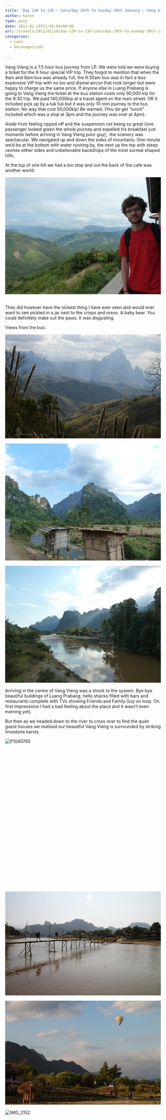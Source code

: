```yaml
---
title: 'Day 138 to 139 – Saturday 29th to Sunday 30th January – Vang Vieng – initial impressions'
author: karen
type: post
date: 2011-02-20T11:05:09+00:00
url: /travels/2011/02/20/day-138-to-139-saturday-29th-to-sunday-30th-january-vang-vieng-initial-impressions/
categories:
  - Laos
  - Uncategorized

---
```

Vang Vieng is a 7.5 hour bus journey from LP. We were told we were buying a ticket for the 6 hour special VIP trip. They forgot to mention that when the 8am and 9am bus was already full, the 9:30am bus was in fact a less expensive VIP trip with no loo and dismal aircon that took longer but were happy to charge us the same price. If anyone else in Luang Prabang is going to Vang Vieng the ticket at the bus station costs only 90,000 kip for the 9:30 trip. We paid 140,000kip at a travel agent on the main street. OK it included pick up by a tuk tuk but it was only 10-min journey to the bus station. No way that cost 50,000kip! Be warned. (You do get “lunch” included which was a stop at 3pm and the journey was over at 4pm).

Aside from feeling ripped off and the suspension not being so great (one passenger looked green the whole journey and expelled his breakfast just moments before arriving in Vang Vieng poor guy),&nbsp; the scenery was spectacular. We navigated up and down the sides of mountains. One minute we’d be at the bottom with water running by, the next up the top with steep ravines either sides and unbelievable backdrops of the most surreal shaped hills.

At the top of one hill we had a loo stop and out the back of the cafe was another world:

![P1040731](/travels-wp-content/uploads/2011/02/P1040731.jpg)&nbsp;

They did however have the sickest thing I have ever seen and would ever want to see pickled in a jar next to the crisps and oreos. A baby bear. You could definitely make out the paws. It was disgusting.

Views from the bus:

![IMG_2133](/travels-wp-content/uploads/2011/02/IMG_2133.jpg) 

![P1040751](/travels-wp-content/uploads/2011/02/P1040751.jpg) 

![P1040754](/travels-wp-content/uploads/2011/02/P1040754.jpg) 

Arriving in the centre of Vang Vieng was a shock to the system. Bye bye beautiful buildings of Luang Prabang, hello shacks filled with bars and restaurants complete with TVs showing Friends and Family Guy on loop. On first impressions I had a bad feeling about the place and it wasn’t even evening yet).

But then as we headed down to the river to cross over to find the quiet guest houses we realised our beautiful Vang Vieng is surrounded by striking limestone karsts.

<img title="P1040765" style="border-top-width: 0px; display: block; border-left-width: 0px; float: none; border-bottom-width: 0px; margin-left: auto; margin-right: auto; border-right-width: 0px" height="480" alt="P1040765" src="http://www.mattburns.co.uk/travels/wp-content/uploads/2011/02/P1040765_thumb.jpg" width="640" border="0" />

![IMG_2197](/travels-wp-content/uploads/2011/02/IMG_2197.jpg) 

![IMG_2146](/travels-wp-content/uploads/2011/02/IMG_2146.jpg) 

<img title="IMG_2152" style="border-top-width: 0px; display: block; border-left-width: 0px; float: none; border-bottom-width: 0px; margin-left: auto; margin-right: auto; border-right-width: 0px" height="427" alt="IMG_2152" src="http://www.mattburns.co.uk/travels/wp-content/uploads/2011/02/IMG_2152_thumb.jpg" width="640" border="0" />

We found room at Paradise Sunset on the far side of Vang Vieng. Bamboo bungalows on stilts (fixed with nails), a balcony with fab views of the karsts beyond.

I am torn at the moment with how I feel about Vang Vieng. It is completely schizophrenic. It has a bad vibe for me at the moment. Too many drunk kids lumbering around and loud music.

 [1]: http://www.mattburns.co.uk/travels/wp-content/uploads/2011/02/P1040731.jpg
 [2]: http://www.mattburns.co.uk/travels/wp-content/uploads/2011/02/IMG_2133.jpg
 [3]: http://www.mattburns.co.uk/travels/wp-content/uploads/2011/02/P1040751.jpg
 [4]: http://www.mattburns.co.uk/travels/wp-content/uploads/2011/02/P1040754.jpg
 [5]: http://www.mattburns.co.uk/travels/wp-content/uploads/2011/02/IMG_2197.jpg
 [6]: http://www.mattburns.co.uk/travels/wp-content/uploads/2011/02/IMG_2146.jpg